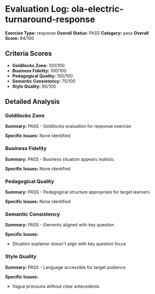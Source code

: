 # Evaluation Log: ola-electric-turnaround-response

**Exercise Type:** response
**Overall Status:** PASS
**Category:** pass
**Overall Score:** 94/100

## Criteria Scores

- **Goldilocks Zone:** 100/100
- **Business Fidelity:** 100/100
- **Pedagogical Quality:** 100/100
- **Semantic Consistency:** 75/100
- **Style Quality:** 90/100

## Detailed Analysis

### Goldilocks Zone
**Summary:** PASS - Goldilocks evaluation for response exercise

**Specific Issues:** None identified

### Business Fidelity
**Summary:** PASS - Business situation appears realistic

**Specific Issues:** None identified

### Pedagogical Quality
**Summary:** PASS - Pedagogical structure appropriate for target learners

**Specific Issues:** None identified

### Semantic Consistency
**Summary:** PASS - Elements aligned with key question

**Specific Issues:**
- Situation explainer doesn't align with key question focus

### Style Quality
**Summary:** PASS - Language accessible for target audience

**Specific Issues:**
- Vague pronouns without clear antecedents

